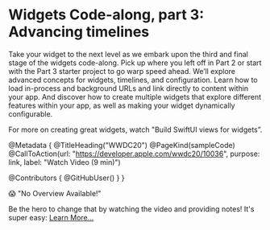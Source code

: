 # Widgets Code-along, part 3: Advancing timelines

Take your widget to the next level as we embark upon the third and final stage of the widgets code-along. Pick up where you left off in Part 2 or start with the Part 3 starter project to go warp speed ahead. We’ll explore advanced concepts for widgets, timelines, and configuration. Learn how to load in-process and background URLs and link directly to content within your app. And discover how to create multiple widgets that explore different features within your app, as well as making your widget dynamically configurable.

For more on creating great widgets, watch "Build SwiftUI views for widgets”.

@Metadata {
   @TitleHeading("WWDC20")
   @PageKind(sampleCode)
   @CallToAction(url: "https://developer.apple.com/wwdc20/10036", purpose: link, label: "Watch Video (9 min)")

   @Contributors {
      @GitHubUser(<replace this with your GitHub handle>)
   }
}

😱 "No Overview Available!"

Be the hero to change that by watching the video and providing notes! It's super easy:
 [Learn More…](https://wwdcnotes.github.io/WWDCNotes/documentation/wwdcnotes/contributing)

